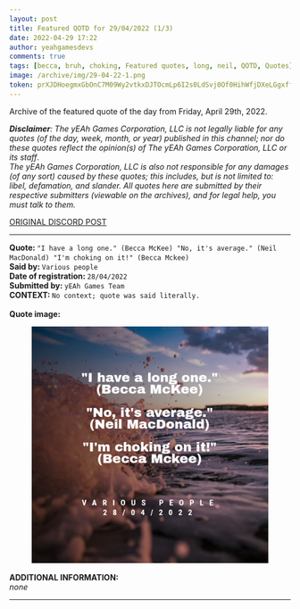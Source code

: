 ```yaml
---
layout: post
title: Featured QOTD for 29/04/2022 (1/3)
date: 2022-04-29 17:22
author: yeahgamesdevs
comments: true
tags: [becca, bruh, choking, Featured quotes, long, neil, QOTD, Quotes]
image: /archive/img/29-04-22-1.png
token: prXJDHoegmxGbOnC7M09Wy2vtkxDJTOcmLp6I2s0LdSvj0Of0HihWfjDXeLGgxff2zr5HuWcNnjvdGuGXibDTFCirQxapMEHDqn5vW8PuQL7Hgm6NqqyIEbONrZLhJnmFxLFqlnAeel4
---
```

<!-- wp:paragraph -->
<p>Archive of the featured quote of the day from Friday, April 29th, 2022. </p>
<!-- /wp:paragraph -->

<!-- wp:paragraph -->
<p><em><strong>Disclaimer</strong>: The yEAh Games Corporation, LLC is not legally liable for any quotes (of the day, week, month, or year) published in this channel; nor do these quotes reflect the opinion(s) of The yEAh Games Corporation, LLC or its staff</em>.<br><em>The yEAh Games Corporation, LLC is also not responsible for any damages (of any sort) caused by these quotes; this includes, but is not limited to: libel, defamation, and slander. All quotes here are submitted by their respective submitters (viewable on the archives), and for legal help, you must talk to them.</em><br><a href="https://cdn.discordapp.com/attachments/958100064079839303/964566123628609628/unknown.png"></a></p>
<!-- /wp:paragraph -->

<!-- wp:buttons {"layout":{"type":"flex","justifyContent":"left"}} -->
<div class="wp-block-buttons"><!-- wp:button {"textColor":"vivid-cyan-blue","align":"center","style":{"border":{"radius":"18px"}},"className":"is-style-fill"} -->
<div class="wp-block-button aligncenter is-style-fill"><a class="wp-block-button__link has-vivid-cyan-blue-color has-text-color wp-element-button" href="https://discord.com/channels/887052880782176266/958100064079839303/969695867579805746" style="border-radius:18px;">ORIGINAL DISCORD POST</a></div>
<!-- /wp:button --></div>
<!-- /wp:buttons -->

<!-- wp:separator {"align":"center","className":"is-style-wide"} -->
<hr class="wp-block-separator aligncenter has-alpha-channel-opacity is-style-wide" />
<!-- /wp:separator -->

<!-- wp:paragraph -->
<p><strong>Quote: </strong><code>"I have a long one." (Becca McKee) "No, it's average." (Neil MacDonald) "I'm choking on it!" (Becca Mckee)</code><br><strong>Said by: </strong><code>Various people</code><br><strong>Date of registration: </strong><code>28/04/2022</code> <br><strong>Submitted by: </strong><code>yEAh Games Team</code><br><strong>CONTEXT: </strong><code>No context; quote was said literally.<br></code><br><strong>Quote image:</strong></p>
<!-- /wp:paragraph -->

<!-- wp:image {"id":786,"sizeSlug":"large","linkDestination":"none"} -->
<figure class="wp-block-image size-large"><img src="/archive/img/29-04-22-1.png" alt="" class="wp-image-786" /></figure>
<!-- /wp:image -->

<!-- wp:paragraph -->
<p><strong>ADDITIONAL INFORMATION:</strong><br><em>none</em></p>
<!-- /wp:paragraph -->

<!-- wp:separator {"className":"is-style-wide"} -->
<hr class="wp-block-separator has-alpha-channel-opacity is-style-wide" />
<!-- /wp:separator -->

